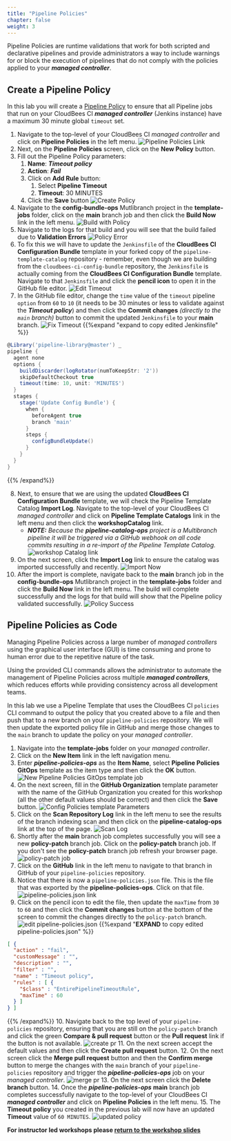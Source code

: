 ```yaml
---
title: "Pipeline Policies"
chapter: false
weight: 3
---
```


Pipeline Policies are runtime validations that work for both scripted and declarative pipelines and provide administrators a way to include warnings for or block the execution of pipelines that do not comply with the policies applied to your ***managed controller***.

## Create a Pipeline Policy

In this lab you will create a [Pipeline Policy](https://docs.cloudbees.com/docs/admin-resources/latest/pipelines-user-guide/pipeline-policies) to ensure that all Pipeline jobs that run on your CloudBees CI ***managed controller*** (Jenkins instance) have a maximum 30 minute global `timeout` set.

1. Navigate to the top-level of your CloudBees CI *managed controller* and click on **Pipeline Policies** in the left menu. ![Pipeline Policies Link](policies-click.png?width=50pc) 
2. Next, on the **Pipeline Policies** screen, click on the **New Policy** button.
3. Fill out the Pipeline Policy parameters:
   1. **Name**: ***Timeout policy***
   2. **Action**: ***Fail***
   3. Click on **Add Rule** button: 
      1. Select **Pipeline Timeout**
      2. **Timeout**: 30 MINUTES
   4. Click the **Save** button ![Create Policy](policy-timeout-form.png?width=50pc) 
4. Navigate to the **config-bundle-ops** Mutlibranch project in the **template-jobs** folder, click on the **main** branch job and then click the **Build Now** link in the left menu. ![Build with Policy](build-with-policy.png?width=50pc) 
5. Navigate to the logs for that build and you will see that the build failed due to **Validation Errors** ![Policy Error](pipeline-policy-error.png?width=50pc) 
6. To fix this we will have to update the `Jenkinsfile` of the **CloudBees CI Configuration Bundle** template in your forked copy of the `pipeline-template-catalog` repository - remember, even though we are building from the `cloudbees-ci-config-bundle` repository, the `Jenkinsfile` is actually coming from the **CloudBees CI Configuration Bundle** template. Navigate to that `Jenkinsfile` and click the **pencil icon** to open it in the GitHub file editor. ![Edit Timeout](pipeline-policy-open-jenkinsfile.png?width=50pc) 
7. In the GitHub file editor, change the `time` value of the `timeout` pipeline `option`  from `60` to `10` (it needs to be 30 minutes or less to validate against the ***Timeout policy***) and then click the **Commit changes** *(directly to the `main` branch)* button to commit the updated `Jenkinsfile` to your **main** branch. ![Fix Timeout](pipeline-policy-fix-commit-jenkinsfile.png?width=50pc) 
{{%expand "expand to copy edited Jenkinsfile" %}}
```groovy
@Library('pipeline-library@master') _
pipeline {
  agent none
  options {
    buildDiscarder(logRotator(numToKeepStr: '2'))
    skipDefaultCheckout true
    timeout(time: 10, unit: 'MINUTES')
  }
  stages {
    stage('Update Config Bundle') {
      when {
        beforeAgent true
        branch 'main'
      }
      steps {
        configBundleUpdate()
      }
    }
  }
}
```
{{% /expand%}}

8. Next, to ensure that we are using the updated **CloudBees CI Configuration Bundle** template, we will check the Pipeline Template Catalog **Import Log**. Navigate to the top-level of your CloudBees CI *managed controller* and click on **Pipeline Template Catalogs** link in the left menu and then click the **workshopCatalog** link. 
   - ***NOTE:*** *Because the **pipeline-catalog-ops** project is a Multibranch pipeline it will be triggered via a GitHub webhook on all code commits resulting in a re-import of the Pipeline Template Catalog.* ![workshop Catalog link](workshop-catalog-link.png?width=50pc) 
9.  On the next screen, click the **Import Log** link to ensure the catalog was imported successfully and recently. ![Import Now](click-import-log-link.png?width=50pc)
10.    After the import is complete, navigate back to the **main** branch job in the **config-bundle-ops** Mutlibranch project in the **template-jobs** folder and click the **Build Now** link in the left menu. The build will complete successfully and the logs for that build will show that the Pipeline policy validated successfully. ![Policy Success](pipeline-policy-success.png?width=50pc)

## Pipeline Policies as Code

Managing Pipeline Policies across a large number of *managed controllers* using the graphical user interface (GUI) is time consuming and prone to human error due to the repetitive nature of the task.

Using the provided CLI commands allows the administrator to automate the management of Pipeline Policies across multiple ***managed controllers***, which reduces efforts while providing consistency across all development teams.

In this lab we use a Pipeline Template that uses the CloudBees CI `policies` CLI command to output the policy that you created above to a file and then push that to a new branch on your `pipeline-policies` repository. We will then update the exported policy file in GitHub and merge those changes to the `main` branch to update the policy on your *managed controller*.

1. Navigate into the **template-jobs** folder on your *managed controller*.
2. Click on the **New Item** link in the left navigation menu.
3. Enter ***pipeline-policies-ops*** as the **Item Name**, select **Pipeline Policies GitOps** template as the item type and then click the **OK** button. ![New Pipeline Policies GitOps template job](new-policies-template-job.png?width=50pc)
4. On the next screen, fill in the **GitHub Organization** template parameter with the name of the GitHub Organization you created for this workshop (all the other default values should be correct) and then click the **Save** button. ![Config Policies template Parameters](policies-template-params.png?width=50pc)
5. Click on the **Scan Repository Log** link in the left menu to see the results of the branch indexing scan and then click on the **pipeline-catalog-ops** link at the top of the page. ![Scan Log](policy-ops-scan-log.png?width=50pc)
6. Shortly after the **main** branch job completes successfully you will see a new **policy-patch** branch job. Click on the **policy-patch** branch job. If you don't see the **policy-patch** branch job refresh your browser page. ![policy-patch job](policy-patch-job.png?width=50pc)
7. Click on the **GitHub** link in the left menu to navigate to that branch in GitHub of your `pipeline-policies` repository.
8. Notice that there is now a `pipeline-policies.json` file. This is the file that was exported by the **pipeline-policies-ops**.  Click on that file. ![pipeline-policies.json link](pipeline-policies-json-link.png?width=50pc)
9. Click on the pencil icon to edit the file, then update the `maxTime` from `30` to `60` and then click the **Commit changes** button at the bottom of the screen to commit the changes directly to the `policy-patch` branch. ![edit pipeline-policies.json](edit-pipeline-policies-json.png?width=50pc)
{{%expand "**EXPAND** to copy edited pipeline-policies.json" %}}
```json
[ {
  "action" : "fail",
  "customMessage" : "",
  "description" : "",
  "filter" : "",
  "name" : "Timeout policy",
  "rules" : [ {
    "$class" : "EntirePipelineTimeoutRule",
    "maxTime" : 60
  } ]
} ]
```
{{% /expand%}}
10. Navigate back to the top level of your `pipeline-policies` repository, ensuring that you are still on the `policy-patch` branch and click the green **Compare & pull request** button or the **Pull request** link if the button is not available. ![create pr](create-policy-pr.png?width=50pc)
11. On the next screen accept the default values and then click the **Create pull request** button.
12. On the next screen click the **Merge pull request** button and then the **Confirm merge** button to merge the changes with the `main` branch of your `pipeline-policies` repository and trigger the ***pipeline-policies-ops*** job on your *managed controller*. ![merge pr](merge-policy-pr.png?width=50pc)
13. On the next screen click the **Delete branch** button.
14. Once the ***pipeline-policies-ops*** **main** branch job completes successfully navigate to the top-level of your CloudBees CI ***managed controller*** and click on **Pipeline Policies** in the left menu.
15. The **Timeout policy** you created in the previous lab will now have an updated **Timeout** value of `60 MINUTES`. ![updated policy](updated-policy.png?width=50pc)

**For instructor led workshops please <a href="https://cloudbees-days.github.io/cloudbees-field-workshops/cloudbees-ci/#pipeline-policies-overview">return to the workshop slides</a>**
